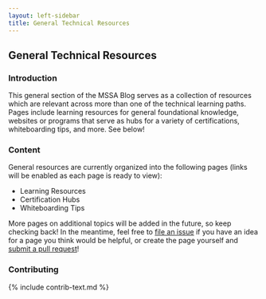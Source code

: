 ```yaml
---
layout: left-sidebar
title: General Technical Resources
---
```


## General Technical Resources

### Introduction

This general section of the MSSA Blog serves as a collection of resources which are relevant across more than one of the technical learning paths.  Pages include learning resources for general foundational knowledge, websites or programs that serve as hubs for a variety of certifications, whiteboarding tips, and more.  See below!

### Content

General resources are currently organized into the following pages (links will be enabled as each page is ready to view):

* Learning Resources
* Certification Hubs
* Whiteboarding Tips

More pages on additional topics will be added in the future, so keep checking back!  In the meantime, feel free to [file an issue](https://github.com/mssablog/mssablog.github.io/issues) if you have an idea for a page you think would be helpful, or create the page yourself and [submit a pull request](/contributing.html)!

### Contributing

{% include contrib-text.md %}
